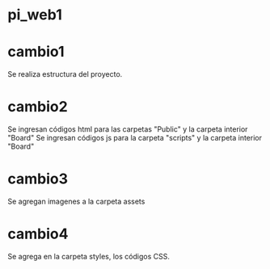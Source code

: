 # pi_web1

# cambio1
Se realiza estructura del proyecto.

# cambio2
Se ingresan códigos html para las carpetas "Public" y la carpeta interior "Board"
Se ingresan códigos js para la carpeta "scripts" y la carpeta interior "Board"

#  cambio3
Se agregan imagenes a la carpeta assets

# cambio4
Se agrega en la carpeta styles, los códigos CSS.